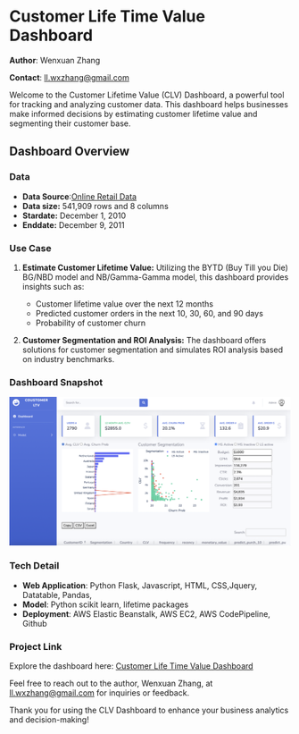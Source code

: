 # Customer Life Time Value Dashboard

**Author**: Wenxuan Zhang 

**Contact**: ll.wxzhang@gmail.com

Welcome to the Customer Lifetime Value (CLV) Dashboard, a powerful tool for tracking and analyzing customer data. This dashboard helps businesses make informed decisions by estimating customer lifetime value and segmenting their customer base.


## Dashboard Overview

### Data
*  **Data Source**:[Online Retail Data](https://github.com/WenxuanZhang/clv_dashboard/blob/master/dashboard/data/data.csv)
*  **Data size:** 541,909 rows and 8 columns
*  **Stardate:** December 1, 2010
*  **Enddate:** December 9, 2011

### Use Case
1. **Estimate Customer Lifetime Value:** Utilizing the BYTD (Buy Till you Die) BG/NBD model and NB/Gamma-Gamma model, this dashboard provides insights such as:
   * Customer lifetime value over the next 12 months
   * Predicted customer orders in the next 10, 30, 60, and 90 days
   * Probability of customer churn
  
2. **Customer Segmentation and ROI Analysis:** The dashboard offers solutions for customer segmentation and simulates ROI analysis based on industry benchmarks.

### Dashboard Snapshot

![alt text](./static/img/cltv.png)

### Tech Detail
* **Web Application**: Python Flask, Javascript, HTML, CSS,Jquery, Datatable, Pandas, 
* **Model**: Python scikit learn, lifetime packages
* **Deployment**: AWS Elastic Beanstalk, AWS EC2, AWS CodePipeline, Github

### Project Link

Explore the dashboard here: [Customer Life Time Value Dashboard](http://clv-env.eba-mhpngfmf.us-east-2.elasticbeanstalk.com/)

Feel free to reach out to the author, Wenxuan Zhang, at ll.wxzhang@gmail.com for inquiries or feedback.

Thank you for using the CLV Dashboard to enhance your business analytics and decision-making!


